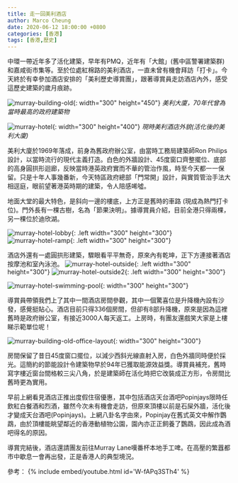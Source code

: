 ```yaml
---
title: 走一回美利酒店
author: Marco Cheung
date: 2020-06-12 18:00:00 +0800
categories: [香港]
tags: [香港,歷史]
---
```


中環一帶近年多了活化建築，早年有PMQ，近年有「大館」(舊中區警署建築群)和嘉咸街市集等。至於位處紅棉路的美利酒店，一直未曾有機會拜訪「打卡」。今天終於有幸參加酒店安排的「美利歷史導賞團」，跟著導賞員走訪酒店內外，感受這歷史建築的歲月痕跡。

![murray-building-old](/images/murray-building-old.jpg){: width="300" height="450"}
_美利大廈，70年代曾為當時最高的政府建築物_

![murray-hotel](/images/murray-hotel.jpg){: width="300" height="400"}
_現時美利酒店外貌(活化後的美利大廈)_

美利大廈於1969年落成，前身為舊政府辦公室，由當時工務局建築師Ron Philips設計，以當時流行的現代主義打造。白色的外牆設計、45度窗口齊整擺位、底部的高身圓拱形迴廊，反映當時港英政府實而不華的管治作風，時至今天都一一保留。只是十年人事幾番新，今天特區政府總部「門常開」設計，與實質管治手法大相逕庭，眼前望著港英時期的建築，令人陪感唏噓。

地面大堂的最大特色，是斜向一邊的樓底，上方正是舊時的車路 (現成為熱門打卡位)。門外長有一棵古樹，名為「節果決明」。據導賞員介紹，目前全港只得兩棵，另一棵位於迪欣湖。

![murray-hotel-lobby](/images/murray-hotel-lobby.jpg){: .left width="300" height="300"}
![murray-hotel-ramp](/images/murray-hotel-ramp.PNG){: .left width="300" height="300"}

酒店外還有一處圓拱形建築，驟眼看平平無奇，原來內有乾坤，正下方連接著酒店按摩池和室內泳池。
![murray-hotel-outside](/images/murray-hotel-outside.png){: .left width="300" height="300"}
![murray-hotel-outside2](/images/murray-hotel-outside2.jpg){: .left width="300" height="300"}

![murray-hotel-swimming-pool](/images/murray-hotel-swimming-pool.jpg){: width="300" height="300"}

導賞員帶領我們上了其中一間酒店房間參觀，其中一個驚喜位是升降機內設有沙發，感覺挺貼心。酒店目前只得336個房間，但卻有8部升降機，原來是因為這裡舊時是政府辦公室，有接近3000人每天返工。上房時，有團友還戲笑大家是上樓睇示範單位呢！

![murray-building-old-office-layout](/images/murray-building-old-office-layout.PNG){: width="300" height="300"}

房間保留了昔日45度窗口擺位，以減少西斜光線直射入房，白色外牆同時便於採光。這簡約的節能設計令建築物早於94年已獲取能源效益獎。導賞員補充，舊時寫字樓近窗台間格較三尖八角，於是建築師在活化時把它改裝成正方形，令房間比舊時更為實用。

早前上網看見酒店正推出度假住宿優惠，其中包括酒店天台酒吧Popinjays限時任飲紅白餐酒和烈酒，雖然今次未有機會走訪，但原來頂樓以前是石屎外牆，活化後才變成天台酒吧(Popinjays)。上網八卦名字由來，Popinjay在舊式英文中解作鸚鵡，由於頂樓能眺望鄰近的香港動植物公園，園內亦正正飼養了鸚鵡，因此成為酒吧得名的原因。

導賞完結後，酒店還請團友前往Murray Lane嘆番杯本地手工啤。在高壓的繁囂都市中歇息一會再出發，正是香港人的典型境況。

參考：
{% include embed/youtube.html id='W-fAPq3STh4' %}